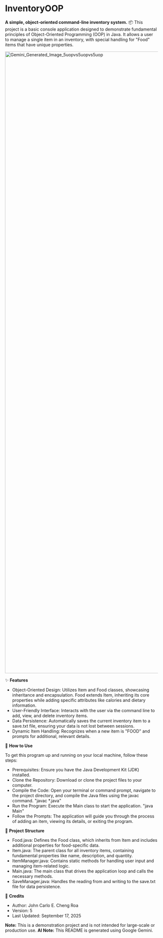 # InventoryOOP
**A simple, object-oriented command-line inventory system.** 📦
This project is a basic console application designed to demonstrate fundamental principles of Object-Oriented Programming (OOP) in Java. It allows a user to manage a single item in an inventory, with special handling for "Food" items that have unique properties.

<img width="2048" height="2048" alt="Gemini_Generated_Image_5uopvs5uopvs5uop" src="https://github.com/user-attachments/assets/8d505378-b608-4865-bfa0-e62cfab1c646" />

✨ **Features**
* Object-Oriented Design: Utilizes Item and Food classes, showcasing inheritance and encapsulation. Food extends Item, inheriting its core properties while adding specific attributes like calories and dietary information.
* User-Friendly Interface: Interacts with the user via the command line to add, view, and delete inventory items.
* Data Persistence: Automatically saves the current inventory item to a save.txt file, ensuring your data is not lost between sessions.
* Dynamic Item Handling: Recognizes when a new item is "FOOD" and prompts for additional, relevant details.

🚀 **How to Use**

To get this program up and running on your local machine, follow these steps:
* Prerequisites: Ensure you have the Java Development Kit (JDK) installed.
* Clone the Repository: Download or clone the project files to your computer.
* Compile the Code: Open your terminal or command prompt, navigate to the project directory, and compile the Java files using the javac command. "javac *.java"
* Run the Program: Execute the Main class to start the application. "java Main"
* Follow the Prompts: The application will guide you through the process of adding an item, viewing its details, or exiting the program.

📂 **Project Structure**
* Food.java: Defines the Food class, which inherits from Item and includes additional properties for food-specific data.
* Item.java: The parent class for all inventory items, containing fundamental properties like name, description, and quantity.
* ItemManager.java: Contains static methods for handling user input and managing item-related logic.
* Main.java: The main class that drives the application loop and calls the necessary methods.
* SaveManager.java: Handles the reading from and writing to the save.txt file for data persistence.

👤 **Credits**
* Author: John Carlo E. Cheng Roa
* Version: 5
* Last Updated: September 17, 2025

**Note:** This is a demonstration project and is not intended for large-scale or production use.
**AI Note:** This README is generated using Google Gemini.
